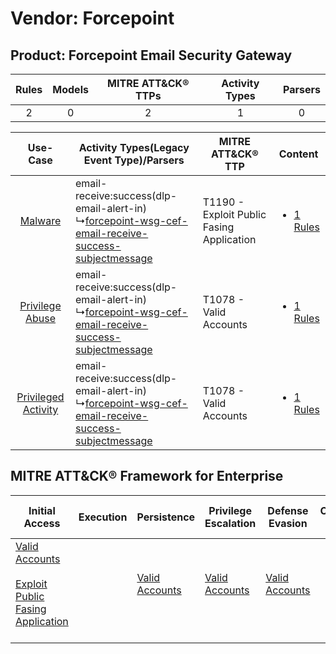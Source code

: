 Vendor: Forcepoint
==================
Product: Forcepoint Email Security Gateway
------------------------------------------
| Rules | Models | MITRE ATT&CK® TTPs | Activity Types | Parsers |
|:-----:|:------:|:------------------:|:--------------:|:-------:|
|   2   |   0    |         2          |       1        |    0    |

|    Use-Case    | Activity Types(Legacy Event Type)/Parsers    | MITRE ATT&CK® TTP    | Content    |
|:----:| ---- | ---- | ---- |
|    [Malware](../../../UseCases/uc_malware.md)    |  email-receive:success(dlp-email-alert-in)<br> ↳[forcepoint-wsg-cef-email-receive-success-subjectmessage](Ps/pC_forcepointwsgcefemailreceivesuccesssubjectmessage.md)<br> | T1190 - Exploit Public Fasing Application<br> | [<ul><li>1 Rules</li></ul>](RM/r_m_forcepoint_forcepoint_email_security_gateway_Malware.md)    |
|     [Privilege Abuse](../../../UseCases/uc_privilege_abuse.md)     |  email-receive:success(dlp-email-alert-in)<br> ↳[forcepoint-wsg-cef-email-receive-success-subjectmessage](Ps/pC_forcepointwsgcefemailreceivesuccesssubjectmessage.md)<br> | T1078 - Valid Accounts<br>    | [<ul><li>1 Rules</li></ul>](RM/r_m_forcepoint_forcepoint_email_security_gateway_Privilege_Abuse.md)     |
| [Privileged Activity](../../../UseCases/uc_privileged_activity.md) |  email-receive:success(dlp-email-alert-in)<br> ↳[forcepoint-wsg-cef-email-receive-success-subjectmessage](Ps/pC_forcepointwsgcefemailreceivesuccesssubjectmessage.md)<br> | T1078 - Valid Accounts<br>    | [<ul><li>1 Rules</li></ul>](RM/r_m_forcepoint_forcepoint_email_security_gateway_Privileged_Activity.md) |

MITRE ATT&CK® Framework for Enterprise
--------------------------------------
| Initial Access                                                                                                                                            | Execution | Persistence                                                         | Privilege Escalation                                                | Defense Evasion                                                     | Credential Access | Discovery | Lateral Movement | Collection | Command and Control | Exfiltration | Impact |
| --------------------------------------------------------------------------------------------------------------------------------------------------------- | --------- | ------------------------------------------------------------------- | ------------------------------------------------------------------- | ------------------------------------------------------------------- | ----------------- | --------- | ---------------- | ---------- | ------------------- | ------------ | ------ |
| [Valid Accounts](https://attack.mitre.org/techniques/T1078)<br><br>[Exploit Public Fasing Application](https://attack.mitre.org/techniques/T1190)<br><br> |           | [Valid Accounts](https://attack.mitre.org/techniques/T1078)<br><br> | [Valid Accounts](https://attack.mitre.org/techniques/T1078)<br><br> | [Valid Accounts](https://attack.mitre.org/techniques/T1078)<br><br> |                   |           |                  |            |                     |              |        |